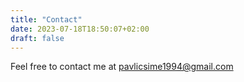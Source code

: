 ```yaml
---
title: "Contact"
date: 2023-07-18T18:50:07+02:00
draft: false
---
```


Feel free to contact me at [pavlicsime1994@gmail.com](mailto:pavlicsime1994@gmail.com)